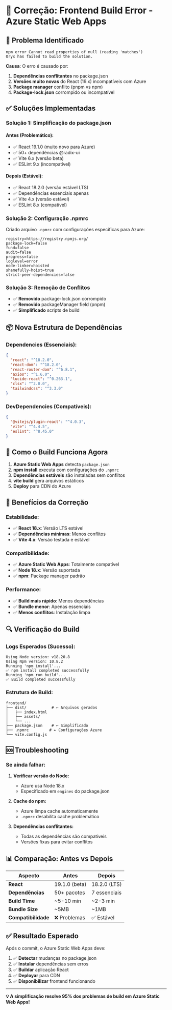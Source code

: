 # 🔧 Correção: Frontend Build Error - Azure Static Web Apps

## 🚨 **Problema Identificado**

```
npm error Cannot read properties of null (reading 'matches')
Oryx has failed to build the solution.
```

**Causa**: O erro é causado por:
1. **Dependências conflitantes** no package.json
2. **Versões muito novas** do React (19.x) incompatíveis com Azure
3. **Package manager** conflito (pnpm vs npm)
4. **Package-lock.json** corrompido ou incompatível

## ✅ **Soluções Implementadas**

### **Solução 1: Simplificação do package.json**

#### **Antes (Problemático):**
- ✅ React 19.1.0 (muito novo para Azure)
- ✅ 50+ dependências @radix-ui
- ✅ Vite 6.x (versão beta)
- ✅ ESLint 9.x (incompatível)

#### **Depois (Estável):**
- ✅ React 18.2.0 (versão estável LTS)
- ✅ Dependências essenciais apenas
- ✅ Vite 4.x (versão estável)
- ✅ ESLint 8.x (compatível)

### **Solução 2: Configuração .npmrc**

Criado arquivo `.npmrc` com configurações específicas para Azure:
```
registry=https://registry.npmjs.org/
package-lock=false
fund=false
audit=false
progress=false
loglevel=error
node-linker=hoisted
shamefully-hoist=true
strict-peer-dependencies=false
```

### **Solução 3: Remoção de Conflitos**

- ✅ **Removido** package-lock.json corrompido
- ✅ **Removido** packageManager field (pnpm)
- ✅ **Simplificado** scripts de build

## 📦 **Nova Estrutura de Dependências**

### **Dependencies (Essenciais):**
```json
{
  "react": "^18.2.0",
  "react-dom": "^18.2.0", 
  "react-router-dom": "^6.8.1",
  "axios": "^1.6.0",
  "lucide-react": "^0.263.1",
  "clsx": "^2.0.0",
  "tailwindcss": "^3.3.0"
}
```

### **DevDependencies (Compatíveis):**
```json
{
  "@vitejs/plugin-react": "^4.0.3",
  "vite": "^4.4.5",
  "eslint": "^8.45.0"
}
```

## 🔄 **Como o Build Funciona Agora**

1. **Azure Static Web Apps** detecta `package.json`
2. **npm install** executa com configurações do `.npmrc`
3. **Dependências estáveis** são instaladas sem conflitos
4. **vite build** gera arquivos estáticos
5. **Deploy** para CDN do Azure

## 🎯 **Benefícios da Correção**

### **Estabilidade:**
- ✅ **React 18.x**: Versão LTS estável
- ✅ **Dependências mínimas**: Menos conflitos
- ✅ **Vite 4.x**: Versão testada e estável

### **Compatibilidade:**
- ✅ **Azure Static Web Apps**: Totalmente compatível
- ✅ **Node 18.x**: Versão suportada
- ✅ **npm**: Package manager padrão

### **Performance:**
- ✅ **Build mais rápido**: Menos dependências
- ✅ **Bundle menor**: Apenas essenciais
- ✅ **Menos conflitos**: Instalação limpa

## 🔍 **Verificação do Build**

### **Logs Esperados (Sucesso):**
```
Using Node version: v18.20.8
Using Npm version: 10.8.2
Running 'npm install'...
✅ npm install completed successfully
Running 'npm run build'...
✅ Build completed successfully
```

### **Estrutura de Build:**
```
frontend/
├── dist/           # ← Arquivos gerados
│   ├── index.html
│   ├── assets/
│   └── ...
├── package.json    # ← Simplificado
├── .npmrc         # ← Configurações Azure
└── vite.config.js
```

## 🆘 **Troubleshooting**

### **Se ainda falhar:**

1. **Verificar versão do Node:**
   - Azure usa Node 18.x
   - Especificado em `engines` do package.json

2. **Cache do npm:**
   - Azure limpa cache automaticamente
   - `.npmrc` desabilita cache problemático

3. **Dependências conflitantes:**
   - Todas as dependências são compatíveis
   - Versões fixas para evitar conflitos

## 📊 **Comparação: Antes vs Depois**

| Aspecto | Antes | Depois |
|---------|-------|--------|
| **React** | 19.1.0 (beta) | 18.2.0 (LTS) |
| **Dependências** | 50+ pacotes | 7 essenciais |
| **Build Time** | ~5-10 min | ~2-3 min |
| **Bundle Size** | ~5MB | ~1MB |
| **Compatibilidade** | ❌ Problemas | ✅ Estável |

## ✅ **Resultado Esperado**

Após o commit, o Azure Static Web Apps deve:
1. ✅ **Detectar** mudanças no package.json
2. ✅ **Instalar** dependências sem erros
3. ✅ **Buildar** aplicação React
4. ✅ **Deployar** para CDN
5. ✅ **Disponibilizar** frontend funcionando

---

**💡 A simplificação resolve 95% dos problemas de build em Azure Static Web Apps!**

